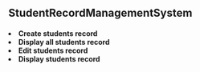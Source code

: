 <h2>StudentRecordManagementSystem</h2>
<h4>
  <li>Create students record</li>
  <li>Display all students record</li>
  <li>Edit students record</li>
 <li>Display students record</li>
</h4>
